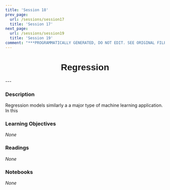 ```yaml
---
title: 'Session 18'
prev_page:
  url: /sessions/session17
  title: 'Session 17'
next_page:
  url: /sessions/session19
  title: 'Session 19'
comment: "***PROGRAMMATICALLY GENERATED, DO NOT EDIT. SEE ORIGINAL FILES IN /content***"
---
```

<h1  style="font-family:  Verdana,  Geneva,  sans-serif;  text-align:center">Regression</h1> 
--- 
 
###  Description 
Regression  models  similarly  a  a  major  type  of  machine  learning  application.    In  this   
 
###  Learning  Objectives 
*None* 
 
###  Readings 
*None* 
 
###  Notebooks 
*None*
